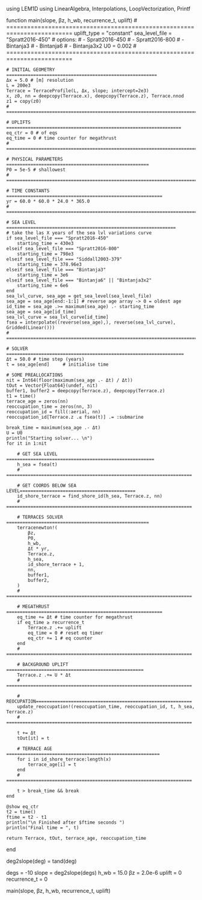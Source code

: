 using LEM1D
using LinearAlgebra, Interpolations, LoopVectorization, Printf

function main(slope, βz, h_wb, recurrence_t, uplift)
    # =========================================================================
    uplift_type = "constant"
    sea_level_file = "Spratt2016-450"
    # options:
    #  - Spratt2016-450
    #  - Spratt2016-800
    #  - Bintanja3
    #  - Bintanja6
    #  - Bintanja3x2
    U0 = 0.002
    # =========================================================================

    # INITIAL GEOMETRY ========================================================
    Δx = 5.0 # [m] resolution
    L = 200e3
    Terrace = TerraceProfile(L, Δx, slope; intercept=2e3)
    x, z0, nn = deepcopy(Terrace.x), deepcopy(Terrace.z), Terrace.nnod
    z1 = copy(z0)
    # =========================================================================

    # UPLIFTS =================================================================
    eq_ctr = 0 # of eqs
    eq_time = 0 # time counter for megathrust
    # =========================================================================

    # PHYSICAL PARAMETERS =====================================================
    P0 = 5e-5 # shallowest
    # =========================================================================

    # TIME CONSTANTS ==========================================================
    yr = 60.0 * 60.0 * 24.0 * 365.0
    # =========================================================================

    # SEA LEVEL ===============================================================
    # take the las X years of the sea lvl variations curve
    if sea_level_file === "Spratt2016-450"
        starting_time = 430e3
    elseif sea_level_file === "Spratt2016-800"
        starting_time = 798e3
    elseif sea_level_file === "Siddall2003-379"
        starting_time = 378.96e3
    elseif sea_level_file === "Bintanja3"
        starting_time = 3e6
    elseif sea_level_file === "Bintanja6" || "Bintanja3x2"
        starting_time = 6e6
    end
    sea_lvl_curve, sea_age = get_sea_level(sea_level_file)
    sea_age = sea_age[end:-1:1] # reverse age array -> 0 = oldest age
    id_time = sea_age .>= maximum(sea_age) .- starting_time
    sea_age = sea_age[id_time]
    sea_lvl_curve = sea_lvl_curve[id_time]
    fsea = interpolate((reverse(sea_age),), reverse(sea_lvl_curve), Gridded(Linear()))
    # =========================================================================

    # SOLVER ==================================================================
    Δt = 50.0 # time step (years)
    t = sea_age[end]     # initialise time

    # SOME PREALLOCATIONS    
    nit = Int64(floor(maximum(sea_age .- Δt) / Δt))
    tOut = Vector{Float64}(undef, nit)
    buffer1, buffer2 = deepcopy(Terrace.z), deepcopy(Terrace.z)
    t1 = time()
    terrace_age = zeros(nn)
    reoccupation_time = zeros(nn, 3)
    reoccupation_id = fill(:aerial, nn)
    reoccupation_id[Terrace.z .≤ fsea(t)] .= :submarine

    break_time = maximum(sea_age .- Δt)
    U = U0
    println("Starting solver... \n")
    for it in 1:nit

        # GET SEA LEVEL =======================================================
        h_sea = fsea(t)
        # =====================================================================

        # GET COORDS BELOW SEA LEVEL===========================================
        id_shore_terrace = find_shore_id(h_sea, Terrace.z, nn)
        # =====================================================================

        # TERRACES SOLVER =====================================================
        terracenewton!(
            βz,
            P0,
            h_wb,
            Δt * yr,
            Terrace.z,
            h_sea,
            id_shore_terrace + 1,
            nn,
            buffer1,
            buffer2,
        )
        # =====================================================================

        # MEGATHRUST ==========================================================
        eq_time += Δt # time counter for megathrust
        if eq_time ≥ recurrence_t
            Terrace.z .+= uplift
            eq_time = 0 # reset eq timer
            eq_ctr += 1 # eq counter
        end
        # =====================================================================
        
        # BACKGROUND UPLIFT ===================================================
        Terrace.z .+= U * Δt
        # =====================================================================

        # REOCUPATION==========================================================
        update_reoccupation!(reoccupation_time, reoccupation_id, t, h_sea, Terrace.z)
        # =====================================================================

        t += Δt
        tOut[it] = t

        # TERRACE AGE =========================================================
        for i in id_shore_terrace:length(x)
            terrace_age[i] = t
        end
        # =====================================================================

        t > break_time && break
    end

    @show eq_ctr
    t2 = time()
    ftime = t2 - t1
    println("\n Finished after $ftime seconds ")
    println("Final time = ", t)

    return Terrace, tOut, terrace_age, reoccupation_time
end

deg2slope(deg) = tand(deg)

degs = -10
slope = deg2slope(degs)
h_wb = 15.0
βz = 2.0e-6
uplift = 0
recurrence_t = 0

main(slope, βz, h_wb, recurrence_t, uplift)